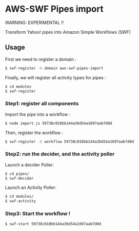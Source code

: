 # AWS-SWF Pipes import

WARNING: EXPERIMENTAL !!

Transform Yahoo! pipes into Amazon Simple Workflows (SWF)

## Usage

First we need to register a domain :

````sh
$ swf-register -k domain aws-swf-pipes-import
````

Finally, we will register all activity types for pipes :

````sh
$ cd modules
$ swf-register
````

### Step1: register all components

Import the pipe into a workflow :

````sh
$ node import.js 59738c010bb144a36d54a1697aab7d0d
````

Then, register the workflow :

````sh
$ swf-register -k workflow 59738c010bb144a36d54a1697aab7d0d
````


### Step2: run the decider, and the activity poller

Launch a decider Poller:

````sh
$ cd pipes/
$ swf-decider
````

Launch an Activity Poller:

````sh
$ cd modules/
$ swf-activity
````

### Step3: Start the workflow !

````sh
$ swf-start 59738c010bb144a36d54a1697aab7d0d
````
